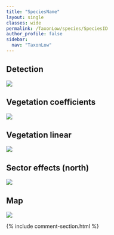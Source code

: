 ```yaml
---
title: "SpeciesName"
layout: single
classes: wide
permalink: /TaxonLow/species/SpeciesID
author_profile: false
sidebar:
  nav: "TaxonLow"
---
```



<h2>Detection</h2>

<a href="https://beallen.github.io/DevelopmentWebsite/assets/images/TaxonLow/SpeciesID/det.jpg">
<img src="https://beallen.github.io/DevelopmentWebsite/assets/images/TaxonLow/SpeciesID/det.jpg">
</a>

<h2>Vegetation coefficients</h2>

<a href="https://beallen.github.io/DevelopmentWebsite/assets/images/TaxonLow/SpeciesID/veghf.jpg">
<img src="https://beallen.github.io/DevelopmentWebsite/assets/images/TaxonLow/SpeciesID/veghf.jpg">
</a>

<h2>Vegetation linear</h2>

<a href="https://beallen.github.io/DevelopmentWebsite/assets/images/TaxonLow/SpeciesID/lin-north.jpg">
<img src="https://beallen.github.io/DevelopmentWebsite/assets/images/TaxonLow/SpeciesID/lin-north.jpg">
</a>

<h2>Sector effects (north)</h2>

<a href="https://beallen.github.io/DevelopmentWebsite/assets/images/TaxonLow/SpeciesID/sector-north.jpg">
<img src="https://beallen.github.io/DevelopmentWebsite/assets/images/TaxonLow/SpeciesID/sector-north.jpg">
</a>

<h2>Map</h2>

<a href="https://beallen.github.io/DevelopmentWebsite/assets/images/TaxonLow/SpeciesID/map.jpg">
<img src="https://beallen.github.io/DevelopmentWebsite/assets/images/TaxonLow/SpeciesID/map.jpg">
</a>

{% include comment-section.html %}